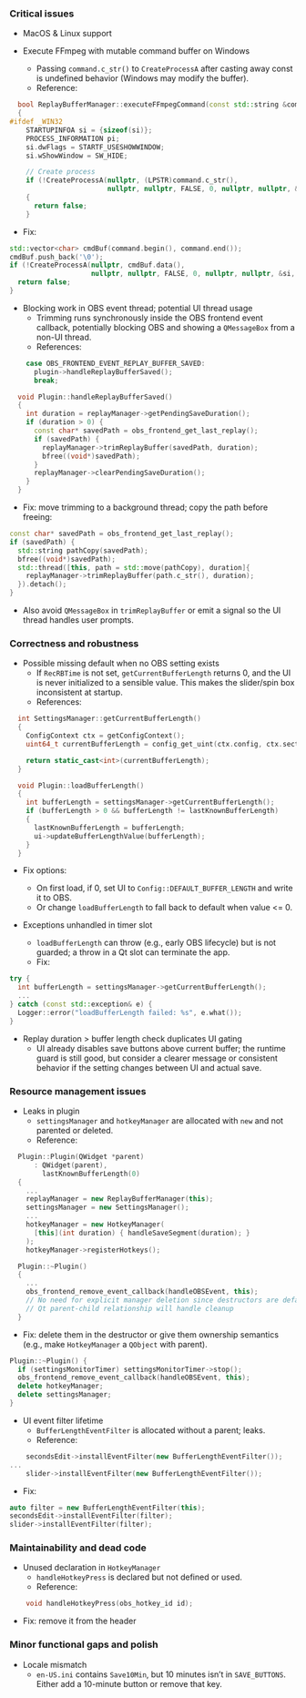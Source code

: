 ### Critical issues
- MacOS & Linux support

- Execute FFmpeg with mutable command buffer on Windows
  - Passing `command.c_str()` to `CreateProcessA` after casting away const is undefined behavior (Windows may modify the buffer).
  - Reference:
```122:151:src/managers/replay-buffer-manager.cpp
  bool ReplayBufferManager::executeFFmpegCommand(const std::string &command)
  {
#ifdef _WIN32
    STARTUPINFOA si = {sizeof(si)};
    PROCESS_INFORMATION pi;
    si.dwFlags = STARTF_USESHOWWINDOW;
    si.wShowWindow = SW_HIDE;

    // Create process
    if (!CreateProcessA(nullptr, (LPSTR)command.c_str(),
                        nullptr, nullptr, FALSE, 0, nullptr, nullptr, &si, &pi))
    {
      return false;
    }
```
  - Fix:
```cpp
std::vector<char> cmdBuf(command.begin(), command.end());
cmdBuf.push_back('\0');
if (!CreateProcessA(nullptr, cmdBuf.data(),
                    nullptr, nullptr, FALSE, 0, nullptr, nullptr, &si, &pi)) {
  return false;
}
```

- Blocking work in OBS event thread; potential UI thread usage
  - Trimming runs synchronously inside the OBS frontend event callback, potentially blocking OBS and showing a `QMessageBox` from a non-UI thread.
  - References:
```136:141:src/plugin/plugin.cpp
    case OBS_FRONTEND_EVENT_REPLAY_BUFFER_SAVED:
      plugin->handleReplayBufferSaved();
      break;
```
```198:209:src/plugin/plugin.cpp
  void Plugin::handleReplayBufferSaved() 
  {
    int duration = replayManager->getPendingSaveDuration();
    if (duration > 0) {
      const char* savedPath = obs_frontend_get_last_replay();
      if (savedPath) {
        replayManager->trimReplayBuffer(savedPath, duration);
        bfree((void*)savedPath);
      }
      replayManager->clearPendingSaveDuration();
    }
  }
```
  - Fix: move trimming to a background thread; copy the path before freeing:
```cpp
const char* savedPath = obs_frontend_get_last_replay();
if (savedPath) {
  std::string pathCopy(savedPath);
  bfree((void*)savedPath);
  std::thread([this, path = std::move(pathCopy), duration]{
    replayManager->trimReplayBuffer(path.c_str(), duration);
  }).detach();
}
```
  - Also avoid `QMessageBox` in `trimReplayBuffer` or emit a signal so the UI thread handles user prompts.

### Correctness and robustness
- Possible missing default when no OBS setting exists
  - If `RecRBTime` is not set, `getCurrentBufferLength` returns 0, and the UI is never initialized to a sensible value. This makes the slider/spin box inconsistent at startup.
  - References:
```69:75:src/managers/settings-manager.cpp
  int SettingsManager::getCurrentBufferLength()
  {
    ConfigContext ctx = getConfigContext();
    uint64_t currentBufferLength = config_get_uint(ctx.config, ctx.section, Config::REPLAY_BUFFER_LENGTH_KEY);

    return static_cast<int>(currentBufferLength);
  }
```
```225:233:src/plugin/plugin.cpp
  void Plugin::loadBufferLength()
  {
    int bufferLength = settingsManager->getCurrentBufferLength();
    if (bufferLength > 0 && bufferLength != lastKnownBufferLength)
    {
      lastKnownBufferLength = bufferLength;
      ui->updateBufferLengthValue(bufferLength);
    }
  }
```
  - Fix options:
    - On first load, if 0, set UI to `Config::DEFAULT_BUFFER_LENGTH` and write it to OBS.
    - Or change `loadBufferLength` to fall back to default when value <= 0.

- Exceptions unhandled in timer slot
  - `loadBufferLength` can throw (e.g., early OBS lifecycle) but is not guarded; a throw in a Qt slot can terminate the app.
  - Fix:
```cpp
try {
  int bufferLength = settingsManager->getCurrentBufferLength();
  ...
} catch (const std::exception& e) {
  Logger::error("loadBufferLength failed: %s", e.what());
}
```

- Replay duration > buffer length check duplicates UI gating
  - UI already disables save buttons above current buffer; the runtime guard is still good, but consider a clearer message or consistent behavior if the setting changes between UI and actual save.

### Resource management issues
- Leaks in plugin
  - `settingsManager` and `hotkeyManager` are allocated with `new` and not parented or deleted.
  - Reference:
```33:75:src/plugin/plugin.cpp
  Plugin::Plugin(QWidget *parent)
      : QWidget(parent), 
        lastKnownBufferLength(0)
  {
    ...
    replayManager = new ReplayBufferManager(this);
    settingsManager = new SettingsManager();
    ...
    hotkeyManager = new HotkeyManager(
      [this](int duration) { handleSaveSegment(duration); }
    );
    hotkeyManager->registerHotkeys();
```
```79:92:src/plugin/plugin.cpp
  Plugin::~Plugin()
  {
    ...
    obs_frontend_remove_event_callback(handleOBSEvent, this);
    // No need for explicit manager deletion since destructors are defaulted
    // Qt parent-child relationship will handle cleanup
  }
```
  - Fix: delete them in the destructor or give them ownership semantics (e.g., make `HotkeyManager` a `QObject` with parent).
```cpp
Plugin::~Plugin() {
  if (settingsMonitorTimer) settingsMonitorTimer->stop();
  obs_frontend_remove_event_callback(handleOBSEvent, this);
  delete hotkeyManager;
  delete settingsManager;
}
```

- UI event filter lifetime
  - `BufferLengthEventFilter` is allocated without a parent; leaks.
  - Reference:
```103:113:src/ui/ui-components.cpp
    secondsEdit->installEventFilter(new BufferLengthEventFilter());
...
    slider->installEventFilter(new BufferLengthEventFilter());
```
  - Fix:
```cpp
auto filter = new BufferLengthEventFilter(this);
secondsEdit->installEventFilter(filter);
slider->installEventFilter(filter);
```

### Maintainability and dead code
- Unused declaration in `HotkeyManager`
  - `handleHotkeyPress` is declared but not defined or used.
  - Reference:
```84:91:src/managers/hotkey-manager.hpp
    void handleHotkeyPress(obs_hotkey_id id);
```
  - Fix: remove it from the header 

### Minor functional gaps and polish
- Locale mismatch
  - `en-US.ini` contains `Save10Min`, but 10 minutes isn’t in `SAVE_BUTTONS`. Either add a 10-minute button or remove that key.
